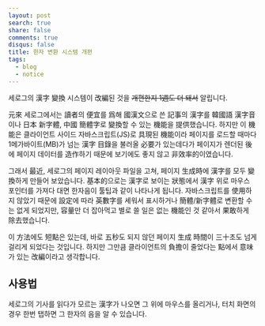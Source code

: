 ```yaml
---
layout: post
search: true
share: false
comments: true
disqus: false
title: 한자 변환 시스템 개편
tags:
  - blog
  - notice
---
```

세로그의 漢字 變換 시스템이 改編된 것을 ~~개편한지 1週도 더 돼서~~ 알립니다.

元來 세로그에서는 讀者의 便宜를 爲해 國漢文으로 쓴 記事의 漢字를 韓國語 漢字音이나 日本 新字體, 中國 簡體字로 變換할 수 있는 機能을 提供했습니다. 하지만 이 機能은 클라이언트 사이드 자바스크립트(JS)로 具現된 機能이라 페이지를 로드할 때마다 1메가바이트(MB)가 넘는 漢字 目錄을 불러올 必要가 있는데다가 페이지가 렌더된 後에 페이지 데이터를 造作하기 때문에 보기에도 좋지 않고 非效率的이였습니다.

그래서 最近, 세로그의 페이지 레이아웃 파일을 고쳐, 페이지 生成時에 漢字를 모두 變換하게 만들어 보았습니다. 基本的으로는 漢字로 보이는 狀態에서 漢字 위로 마우스 포인터를 가져다 대면 한자음이 툴팁과 같이 나타나게 됩니다. 자바스크립트를 使用하지 않았기 때문에 設定에 따라 英數字를 세워서 표시하거나 簡體/新字體로 변환할 수는 없게 되었지만, 容量만 더 잡아먹고 별로 쓸 일은 없는 機能인 것 같아서 果敢하게 除去했습니다.

이 方法에도 短點은 있는데, 바로 五秒도 되지 않던 페이지 生成 時間이 三十초도 넘게 걸리게 되었다는 것입니다. 하지만 그만큼 클라이언트의 負擔이 줄었다는 點에서 意味가 있는 改編이라고 생각합니다.

## 사용법
세로그의 기사를 읽다가 모르는 漢字가 나오면 그 위에 마우스를 올리거나, 터치 화면의 경우 한번 탭하면 그 한자의 음을 알 수 있습니다.